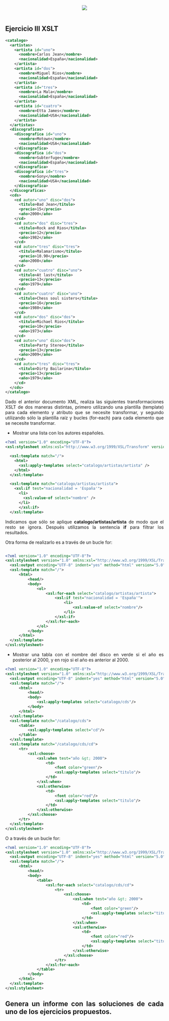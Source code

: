 <div align="justify">


<div align="center">
 	<img src="https://ftp.homepage-webhilfe.de/Bilder/Themen/XML/XSLT/Transformation.png">
</div>

</br>

## Ejercicio III XSLT

```xml
<catalogo>
  <artistas>
    <artista id="uno">
      <nombre>Carlos Jean</nombre>
      <nacionalidad>España</nacionalidad>
    </artista>
    <artista id="dos">
      <nombre>Miguel Rios</nombre>
      <nacionalidad>España</nacionalidad>
    </artista>
    <artista id="tres">
      <nombre>La Mala</nombre>
      <nacionalidad>España</nacionalidad>
    </artista>
    <artista id="cuatro">
      <nombre>Etta James</nombre>
      <nacionalidad>USA</nacionalidad>
    </artista>
  </artistas>
  <discograficas>
    <discografica id="uno">
      <nombre>Motown</nombre>
      <nacionalidad>USA</nacionalidad>
    </discografica>
    <discografica id="dos">
      <nombre>Subterfuge</nombre>
      <nacionalidad>España</nacionalidad>
    </discografica>
    <discografica id="tres">
      <nombre>Sony</nombre>
      <nacionalidad>USA</nacionalidad>
    </discografica>
  </discograficas>
  <cds>
    <cd autor="uno" disc="dos">
      <titulo>Bad Jean</titulo>
      <precio>15</precio>
      <año>2000</año>
    </cd>
    <cd autor="dos" disc="tres">
      <titulo>Rock and Rios</titulo>
      <precio>12</precio>
      <año>1982</año>
    </cd>
    <cd autor="tres" disc="tres">
      <titulo>Malamarismo</titulo>
      <precio>10.90</precio>
      <año>2008</año>
    </cd>
    <cd autor="cuatro" disc="uno">
      <titulo>At last</titulo>
      <precio>13</precio>
      <año>1979</año>
    </cd>
    <cd autor="cuatro" disc="uno">
      <titulo>Chess soul sisters</titulo>
      <precio>16</precio>
      <año>1980</año>
    </cd>
    <cd autor="dos" disc="dos">
      <titulo>Michael Rios</titulo>
      <precio>10</precio>
      <año>1973</año>
    </cd>
    <cd autor="uno" disc="dos">
      <titulo>Party Stereo</titulo>
      <precio>13</precio>
      <año>2009</año>
    </cd>
    <cd autor="tres" disc="tres">
      <titulo>Dirty Bailarina</titulo>
      <precio>13</precio>
      <año>1979</año>
    </cd>
  </cds>
</catalogo>
```

  Dado el anterior documento XML, realiza las siguientes transformaciones XSLT de dos maneras distintas, primero utilizando una plantilla (template) para cada elemento y atributo que se necesite transformar, y segundo utilizando sólo la plantilla raíz y bucles (for-each) para cada elemento que se necesite transformar.

  - Mostrar una lista con los autores españoles.

  ```xml
  <?xml version="1.0" encoding="UTF-8"?>
  <xsl:stylesheet xmlns:xsl="http://www.w3.org/1999/XSL/Transform" version="1.0">

    <xsl:template match="/">
      <html>
        <xsl:apply-templates select="catalogo/artistas/artista" />
      </html>
    </xsl:template>

    <xsl:template match="catalogo/artistas/artista">
      <xsl:if test="nacionalidad = 'España'">
        <li>
          <xsl:value-of select="nombre" />
        </li>
        </xsl:if>
    </xsl:template>
  ```

  Indicamos que sólo se aplique __catalogo/artistas/artista__ de modo que el resto se ignora. Después utilizamos la sentencia __if__ para filtrar los resultados.

  Otra forma de realizarlo es a través de un bucle for:

  ```xml

  <?xml version="1.0" encoding="UTF-8"?>
<xsl:stylesheet version="1.0" xmlns:xsl="http://www.w3.org/1999/XSL/Transform">
	<xsl:output encoding="UTF-8" indent="yes" method="html" version="5.0"/>
	<xsl:template match="/">
		<html>
			<head/>
			<body>
				<ol>
					<xsl:for-each select="catalogo/artistas/artista">
						<xsl:if test="nacionalidad = 'España'">
							<li>
								<xsl:value-of select="nombre"/>
							</li>
						</xsl:if>
					</xsl:for-each>
				</ol>
			</body>
		</html>
	</xsl:template>
</xsl:stylesheet>
  ```

  - Mostrar una tabla con el nombre del disco en verde si el año es posterior al 2000, y en rojo si el año es anterior al 2000.

  ```xml
  <?xml version="1.0" encoding="UTF-8"?>
  <xsl:stylesheet version="1.0" xmlns:xsl="http://www.w3.org/1999/XSL/Transform">
  	<xsl:output encoding="UTF-8" indent="yes" method="html" version="5.0"/>
  	<xsl:template match="/">
  		<html>
  			<head/>
  			<body>
  				<xsl:apply-templates select="catalogo/cds"/>
  			</body>
  		</html>
  	</xsl:template>
  	<xsl:template match="/catalogo/cds">
  		<table>
  			<xsl:apply-templates select="cd"/>
  		</table>
  	</xsl:template>
  	<xsl:template match="/catalogo/cds/cd">
  		<tr>
  			<xsl:choose>
  				<xsl:when test="año &gt; 2000">
  					<td>
  						<font color="green"/>
  						<xsl:apply-templates select="titulo"/>
  					</td>
  				</xsl:when>
  				<xsl:otherwise>
  					<td>
  						<font color="red"/>
  						<xsl:apply-templates select="titulo"/>
  					</td>
  				</xsl:otherwise>
  			</xsl:choose>
  		</tr>
  	</xsl:template>
  </xsl:stylesheet>
  ```
  O a través de un bucle for:

  ```xml
  <?xml version="1.0" encoding="UTF-8"?>
  <xsl:stylesheet version="1.0" xmlns:xsl="http://www.w3.org/1999/XSL/Transform">
  	<xsl:output encoding="UTF-8" indent="yes" method="html" version="5.0"/>
  	<xsl:template match="/">
  		<html>
  			<head/>
  			<body>
  				<table>
  					<xsl:for-each select="catalogo/cds/cd">
  						<tr>
  							<xsl:choose>
  								<xsl:when test="año &gt; 2000">
  									<td>
  										<font color="green"/>
  										<xsl:apply-templates select="titulo"/>
  									</td>
  								</xsl:when>
  								<xsl:otherwise>
  									<td>
  										<font color="red"/>
  										<xsl:apply-templates select="titulo"/>
  									</td>
  								</xsl:otherwise>
  							</xsl:choose>
  						</tr>
  					</xsl:for-each>
  				</table>
  			</body>
  		</html>
  	</xsl:template>
  </xsl:stylesheet>
  ```

## Genera un informe con las soluciones de cada uno de los ejercicios propuestos.

</div>
